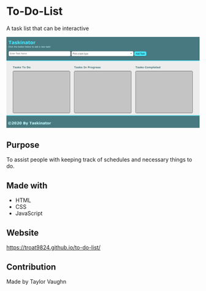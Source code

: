 # To-Do-List
A task list that can be interactive

![alt text](./assets/images/to-do-list-screenshot.jpg)

## Purpose
To assist people with keeping track of schedules and necessary things to do.

## Made with
* HTML
* CSS
* JavaScript

## Website
https://troat9824.github.io/to-do-list/


## Contribution
Made by Taylor Vaughn 